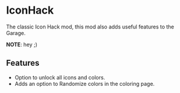 # IconHack

The classic Icon Hack mod, this mod also adds useful features to the Garage.

<cr>**NOTE**</c>: hey ;)

## Features
- Option to unlock all icons and <cr>c</c><cg>o</c><cl>l</c><cj>o</c><cy>r</c><co>s</c>.
- Adds an option to <cg>Randomize colors</c> in the coloring page.